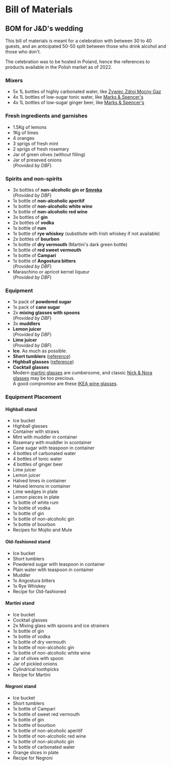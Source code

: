 # Bill of Materials

## BOM for J&D's wedding
This bill of materials is meant for a celebration with between 30 to 40 guests, and an anticipated 50-50 split between those who drink alcohol and those who don't.

The celebration was to be hosted in Poland, hence the references to products available in the Polish market as of 2022.

### Mixers
- 5x 1L bottles of highly carbonated water, like [Żywiec Zdroj Mocny Gaz](https://www.frisco.pl/pid,5544/n,zywiec-zdroj-mocny-gaz/stn,product)
- 4x 1L bottles of low-sugar tonic water, like [Marks & Spencer's](https://www.frisco.pl/pid,134836/n,marks---spencer-napoj-gazowany-indian-tonic-water-(bez-cukru)/stn,product)
- 4x 1L bottles of low-sugar ginger beer, like [Marks & Spencer's](https://www.frisco.pl/pid,122055/n,marks---spencer-niskokaloryczny-gazowany-napoj-imbirowy-ze-slodzikiem/stn,product)

### Fresh ingredients and garnishes
- 1.5Kg of lemons
- 1Kg of limes
- 4 oranges
- 3 sprigs of fresh mint
- 2 sprigs of fresh rosemary 
- Jar of green olives (without filling)
- Jar of preseved onions  
  (*Provided by DBF*)

### Spirits and non-spirits
- 3x bottles of **non-alcoholic gin or [Smreka](https://balkanlunchbox.com/fermented-juniper-berry-juice-smreka/)**  
  (*Provided by DBF*)
- 1x bottle of **non-alcoholic aperitif**
- 1x bottle of **non-alcoholic white wine**
- 1x bottle of **non-alcoholic red wine**
- 3x bottles of **gin**
- 2x bottles of **vodka**
- 1x bottle of **rum**
- 1x bottle of **rye whiskey** (substitute with Irish whiskey if not available)
- 2x bottles of **bourbon**
- 1x bottle of **dry vermouth** (Martini's dark green bottle)
- 1x bottle of **red sweet vermouth**
- 1x bottle of **Campari**
- 1x bottle of **Angostura bitters**  
  (*Provided by DBF*)
- Maraschino or apricot kernel liqueur  
  (*Provided by DBF*)

### Equipment
- 1x pack of **powdered sugar**
- 1x pack of **cane sugar**
- 2x **mixing glasses with spoons**  
  (*Provided by DBF*)
- 3x **muddlers**
- **Lemon juicer**  
  (*Provided by DBF*)
- **Lime juicer**  
  (*Provided by DBF*)
- **Ice**. As much as possible.
- **Short tumblers** ([reference](https://commons.wikimedia.org/wiki/Category:Tumblers_(drinking_glasses)#/media/File:Trinkglas,_Tumbler-Form.jpg))
- **Highball glasses** ([reference](https://upload.wikimedia.org/wikipedia/commons/c/c8/Highball_Glass_%28Tumbler%29.svg))
- **Cocktail glasses**  
Modern [martini glasses](https://en.wikipedia.org/wiki/Cocktail_glass) are cumbersome, and classic [Nick & Nora glasses](https://www.crateandbarrel.com/nick-and-nora-glass/s444582) may be too precious.  
A good compromise are these [IKEA wine glasses](https://www.ikea.com/pl/pl/p/foersiktigt-kieliszek-do-wina-80300207/).

### Equipment Placement

#### Highball stand
- Ice bucket
- Highball glasses
- Container with straws
- Mint with muddler in container
- Rosemary with muddler in scontainer
- Cane sugar with teaspoon in container
- 4 bottles of carbonated water
- 4 bottles of tonic water
- 4 bottles of ginger beer
- Lime juicer
- Lemon juicer
- Halved limes in container
- Halved lemons in container
- Lime wedges in plate
- Lemon pieces in plate
- 1x bottle of white rum
- 1x bottle of vodka
- 1x bottle of gin
- 1x bottle of non-alcoholic gin
- 1x bottle of bourbon
- Recipes for Mojito and Mule

#### Old-fashioned stand
- Ice bucket
- Short tumblers
- Powdered sugar with teaspoon in container
- Plain water with teaspoon in container
- Muddler
- 1x Angostura bitters
- 1x Rye Whiskey
- Recipe for Old-fashioned

#### Martini stand
- Ice bucket
- Cocktail glasses
- 2x Mixing glass with spoons and ice strainers
- 1x bottle of gin
- 1x bottle of vodka
- 1x bottle of dry vermouth
- 1x bottle of non-alcoholic gin
- 1x bottle of non-alcoholic white wine
- Jar of olives with spoon
- Jar of pickled onions
- Cylindrical toothpicks
- Recipe for Martini

#### Negroni stand
- Ice bucket
- Short tumblers
- 1x bottle of Campari
- 1x bottle of sweet red vermouth
- 1x bottle of gin
- 1x bottle of bourbon
- 1x bottle of non-alcoholic aperitif
- 1x bottle of non-alcoholic red wine
- 1x bottle of non-alcoholic gin
- 1x bottle of carbonated water
- Orange slices in plate
- Recipe for Negroni
